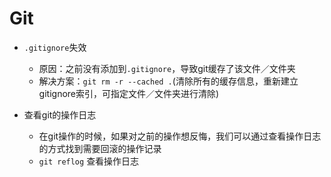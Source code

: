 # Git

- `.gitignore`失效
  - 原因：之前没有添加到`.gitignore`，导致git缓存了该文件／文件夹
  - 解决方案：`git rm -r --cached .`(清除所有的缓存信息，重新建立gitignore索引，可指定文件／文件夹进行清除)

- 查看git的操作日志
  - 在git操作的时候，如果对之前的操作想反悔，我们可以通过查看操作日志的方式找到需要回滚的操作记录
  - `git reflog` 查看操作日志
